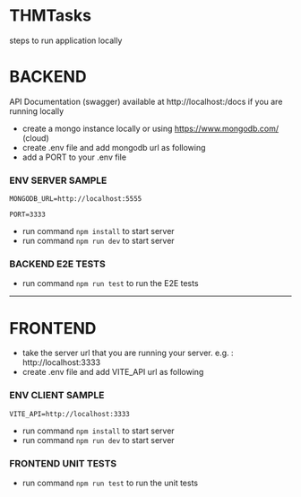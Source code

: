 # THMTasks

steps to run application locally

# BACKEND

API Documentation (swagger) available at http://localhost:<PORT>/docs if you are running locally

- create a mongo instance locally or using https://www.mongodb.com/ (cloud)
- create .env file and add mongodb url as following
- add a PORT to your .env file

### ENV SERVER SAMPLE 

`MONGODB_URL=http://localhost:5555`

`PORT=3333`

- run command `npm install` to start server
- run command `npm run dev` to start server

### BACKEND E2E TESTS

- run command `npm run test` to run the E2E tests


-----------


# FRONTEND

- take the server url that you are running your server.  e.g. : http://localhost:3333
- create .env file and add VITE_API url as following

### ENV CLIENT SAMPLE 

`VITE_API=http://localhost:3333`

- run command `npm install` to start server
- run command `npm run dev` to start server

### FRONTEND UNIT TESTS

- run command `npm run test` to run the unit tests